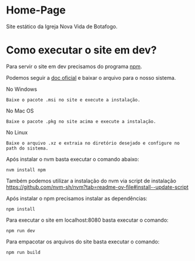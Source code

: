 # Home-Page
Site estático da Igreja Nova Vida de Botafogo.

# Como executar o site em dev?
Para servir o site em dev precisamos do programa [npm](https://nodejs.org).

Podemos seguir a [doc oficial](https://nodejs.org/en/download)  e baixar o arquivo para o nosso sistema.

No Windows
```
Baixe o pacote .msi no site e execute a instalação.
```

No Mac OS
```
Baixe o pacote .pkg no site acima e execute a instalação.
```

No Linux
```
Baixe o arquivo .xz e extraia no diretório desejado e configure no path do sistema.
```

Após instalar o nvm basta executar o comando abaixo: 
```
nvm install npm
```

Também podemos utilizar a instalação do nvm via script de instalação https://github.com/nvm-sh/nvm?tab=readme-ov-file#install--update-script

Após instalar o npm precisamos instalar as dependências:
```
npm install
```

Para executar o site em localhost:8080 basta executar o comando:
```
npm run dev
```

Para empacotar os arquivos do site basta executar o comando:
```
npm run build
```
